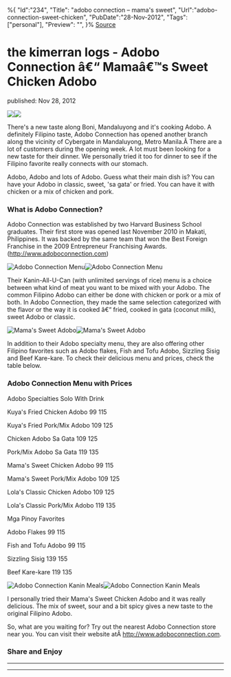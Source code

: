 ﻿%{
    "Id":"234",
    "Title": "adobo connection – mama's sweet",
    "Url":"adobo-connection-sweet-chicken",
    "PubDate":"28-Nov-2012",
    "Tags": ["personal"],
    "Preview": "",
}%
[Source](http://markhughneri.com/blog/529/adobo-connection-sweet-chicken/ "Permalink to the kimerran logs - Adobo Connection â€“ Mamaâ€™s Sweet Chicken Adobo")

# the kimerran logs - Adobo Connection â€“ Mamaâ€™s Sweet Chicken Adobo

published: Nov 28, 2012

![][1]![][2]

There's a new taste along Boni, Mandaluyong and it's cooking Adobo. A definitely Filipino taste, Adobo Connection has opened another branch along the vicinity of Cybergate in Mandaluyong, Metro Manila.Â There are a lot of customers during the opening week. A lot must been looking for a new taste for their dinner. We personally tried it too for dinner to see if the Filipino favorite really connects with our stomach.

Adobo, Adobo and lots of Adobo. Guess what their main dish is? You can have your Adobo in classic, sweet, 'sa gata' or fried. You can have it with chicken or a mix of chicken and pork.

### What is Adobo Connection?

Adobo Connection was established by two Harvard Business School graduates. Their first store was opened last November 2010 in Makati, Philippines. It was backed by the same team that won the Best Foreign Franchise in the 2009 Entrepreneur Franchising Awards. (http://www.adoboconnection.com)

![Adobo Connection Menu][1]![Adobo Connection Menu][3]

Their Kanin-All-U-Can (with unlimited servings of rice) menu is a choice between what kind of meat you want to be mixed with your Adobo. The common Filipino Adobo can either be done with chicken or pork or a mix of both. In Adobo Connection, they made the same selection categorized with the flavor or the way it is cooked â€“ fried, cooked in gata (coconut milk), sweet Adobo or classic.

![Mama's Sweet Adobo][1]![Mama's Sweet Adobo][4]

In addition to their Adobo specialty menu, they are also offering other Filipino favorites such as Adobo flakes, Fish and Tofu Adobo, Sizzling Sisig and Beef Kare-kare. To check their delicious menu and prices, check the table below.

### Adobo Connection Menu with Prices

Adobo Specialties
Solo
With Drink

Kuya's Fried Chicken Adobo
99
115

Kuya's Fried Pork/Mix Adobo
109
125

Chicken Adobo Sa Gata
109
125

Pork/Mix Adobo Sa Gata
119
135

Mama's Sweet Chicken Adobo
99
115

Mama's Sweet Pork/Mix Adobo
109
125

Lola's Classic Chicken Adobo
109
125

Lola's Classic Pork/Mix Adobo
119
135

Mga Pinoy Favorites

Adobo Flakes
99
115

Fish and Tofu Adobo
99
115

Sizzling Sisig
139
155

Beef Kare-kare
119
135

![Adobo Connection Kanin Meals][1]![Adobo Connection Kanin Meals][5]

I personally tried their Mama's Sweet Chicken Adobo and it was really delicious. The mix of sweet, sour and a bit spicy gives a new taste to the original Filipino Adobo.

So, what are you waiting for? Try out the nearest Adobo Connection store near you. You can visit their website atÂ http://www.adoboconnection.com.

### Share and Enjoy

* * *

* * *

[1]: http://markhughneri.com/blog/assets/loading.gif
[2]: http://www.sisigbytes.com/food/wp-content/uploads/sites/2/2012/11/adobo-connection-logo.jpg
[3]: http://markhughneri.com/blog/food/wp-content/uploads/sites/2/2012/11/adobo-connetion-menu-2.jpg
[4]: http://www.sisigbytes.com/food/wp-content/uploads/sites/2/2012/11/adobo-connection-mama-sweet-adobo.jpg
[5]: http://www.sisigbytes.com/food/wp-content/uploads/sites/2/2012/11/adobo-connection-kanin-meals.jpg
